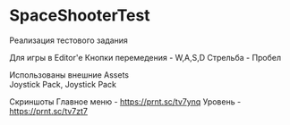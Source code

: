 # SpaceShooterTest
Реализация тестового задания


Для игры в Editor'e 
Кнопки перемедения - W,A,S,D
Стрельба - Пробел


Использованы внешние Assets  
Joystick Pack, Joystick Pack

Скриншоты
Главное меню - https://prnt.sc/tv7ynq 
Уровень - https://prnt.sc/tv7zt7
